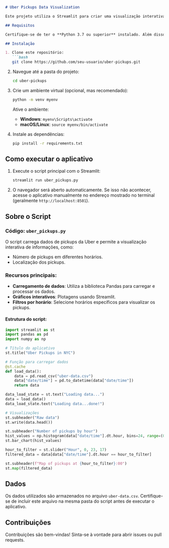 ```markdown
# Uber Pickups Data Visualization

Este projeto utiliza o Streamlit para criar uma visualização interativa dos dados de pickups da Uber em diferentes locais e horários.

## Requisitos

Certifique-se de ter o **Python 3.7 ou superior** instalado. Além disso, instale as dependências listadas no arquivo `requirements.txt`.

## Instalação

1. Clone este repositório:
   ```bash
   git clone https://github.com/seu-usuario/uber-pickups.git
   ```

2. Navegue até a pasta do projeto:
   ```bash
   cd uber-pickups
   ```

3. Crie um ambiente virtual (opcional, mas recomendado):
   ```bash
   python -m venv myenv
   ```
   Ative o ambiente:
   - **Windows**: `myenv\Scripts\activate`
   - **macOS/Linux**: `source myenv/bin/activate`

4. Instale as dependências:
   ```bash
   pip install -r requirements.txt
   ```

## Como executar o aplicativo

1. Execute o script principal com o Streamlit:
   ```bash
   streamlit run uber_pickups.py
   ```

2. O navegador será aberto automaticamente. Se isso não acontecer, acesse o aplicativo manualmente no endereço mostrado no terminal (geralmente `http://localhost:8501`).

## Sobre o Script

### Código: `uber_pickups.py`

O script carrega dados de pickups da Uber e permite a visualização interativa de informações, como:
- Número de pickups em diferentes horários.
- Localização dos pickups.

### Recursos principais:
- **Carregamento de dados**: Utiliza a biblioteca Pandas para carregar e processar os dados.
- **Gráficos interativos**: Plotagens usando Streamlit.
- **Filtros por horário**: Selecione horários específicos para visualizar os pickups.

#### Estrutura do script:

```python
import streamlit as st
import pandas as pd
import numpy as np

# Título do aplicativo
st.title("Uber Pickups in NYC")

# Função para carregar dados
@st.cache
def load_data():
    data = pd.read_csv("uber-data.csv")
    data["date/time"] = pd.to_datetime(data["date/time"])
    return data

data_load_state = st.text("Loading data...")
data = load_data()
data_load_state.text("Loading data...done!")

# Visualizações
st.subheader("Raw data")
st.write(data.head())

st.subheader("Number of pickups by hour")
hist_values = np.histogram(data["date/time"].dt.hour, bins=24, range=(0, 24))[0]
st.bar_chart(hist_values)

hour_to_filter = st.slider("Hour", 0, 23, 17)
filtered_data = data[data["date/time"].dt.hour == hour_to_filter]

st.subheader(f"Map of pickups at {hour_to_filter}:00")
st.map(filtered_data)
```

## Dados

Os dados utilizados são armazenados no arquivo `uber-data.csv`. Certifique-se de incluir este arquivo na mesma pasta do script antes de executar o aplicativo.

## Contribuições

Contribuições são bem-vindas! Sinta-se à vontade para abrir issues ou pull requests.


